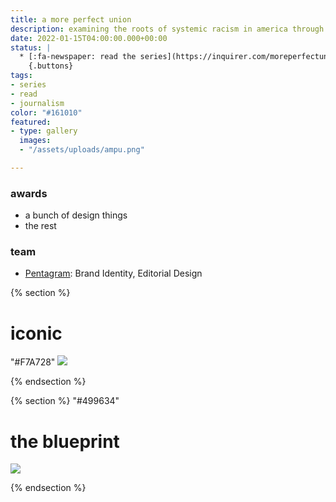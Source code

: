 ```yaml
---
title: a more perfect union
description: examining the roots of systemic racism in america through institutions founded in philadelphia.
date: 2022-01-15T04:00:00.000+00:00
status: |
  * [:fa-newspaper: read the series](https://inquirer.com/moreperfectunion)
    {.buttons}
tags:
- series
- read
- journalism
color: "#161010"
featured:
- type: gallery
  images:
  - "/assets/uploads/ampu.png"

---
```


### awards
* a bunch of design things
* the rest

### team
* [Pentagram](https://www.pentagram.com/work/a-more-perfect-union): Brand Identity, Editorial Design

{% section %}

# iconic
"#F7A728"
![](/assets/uploads/iconic-1.jpg)

{% endsection %}

{% section %}
"#499634"

# the blueprint
![](/assets/uploads/the-blueprint.png)



{% endsection %}
